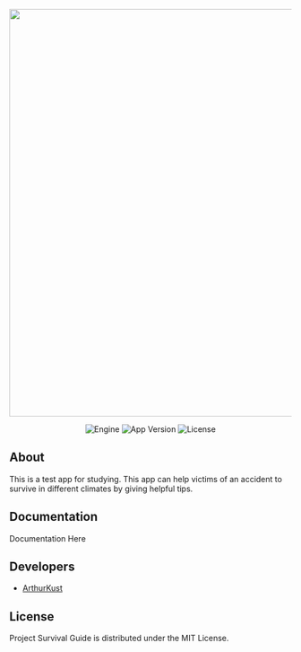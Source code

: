 <p align="center">
      <img src="https://i.ibb.co/6g1nQMh/camp-logo.png" width="726">
</p>

<p align="center">
   <img src="https://img.shields.io/badge/Engine-Android_Studio_2022.1.1_RC_1-blueviolet" alt="Engine">
   <img src="https://img.shields.io/badge/Version-1.0-blue" alt="App Version">
   <img src="https://img.shields.io/badge/License-MIT-%2349FF09" alt="License"
</p>

## About

This is a test app for studying. This app can help victims of an accident to survive in different climates by giving helpful tips.

## Documentation

Documentation Here

## Developers

- [ArthurKust](https://github.com/ArthurKust)

## License

Project Survival Guide is distributed under the MIT License.

